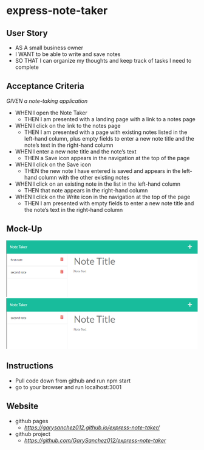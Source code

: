 # express-note-taker

## User Story

- AS A small business owner
- I WANT to be able to write and save notes
- SO THAT I can organize my thoughts and keep track of tasks I need to complete

## Acceptance Criteria
*GIVEN a note-taking application*
- WHEN I open the Note Taker
    - THEN I am presented with a landing page with a link to a notes page
- WHEN I click on the link to the notes page
    - THEN I am presented with a page with existing notes listed in the left-hand column, plus empty fields to enter a new note title and the note’s text in the right-hand column
- WHEN I enter a new note title and the note’s text
    - THEN a Save icon appears in the navigation at the top of the page
- WHEN I click on the Save icon
    - THEN the new note I have entered is saved and appears in the left-hand column with the other existing notes
- WHEN I click on an existing note in the list in the left-hand column
    - THEN that note appears in the right-hand column
- WHEN I click on the Write icon in the navigation at the top of the page
    - THEN I am presented with empty fields to enter a new note title and the note’s text in the right-hand column

## Mock-Up
![2 notes](/public/images/express-note-taker.png)
![1 note](/public/images/express-note-taker-2.png)

## Instructions
- Pull code down from github and run npm start
- go to your browser and run localhost:3001

## Website
- github pages
    - *https://garysanchez012.github.io/express-note-taker/*
- github project
    - *https://github.com/GarySanchez012/express-note-taker*